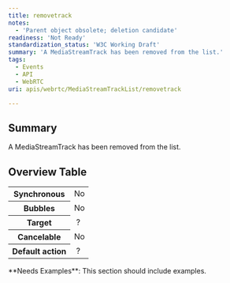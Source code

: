 ```yaml
---
title: removetrack
notes:
  - 'Parent object obsolete; deletion candidate'
readiness: 'Not Ready'
standardization_status: 'W3C Working Draft'
summary: 'A MediaStreamTrack has been removed from the list.'
tags:
  - Events
  - API
  - WebRTC
uri: apis/webrtc/MediaStreamTrackList/removetrack

---
```

## Summary

A MediaStreamTrack has been removed from the list.

## Overview Table

<table class="wikitable">
<tr>
<th>
Synchronous

</th>
<td>
No

</td>
</tr>
<tr>
<th>
Bubbles

</th>
<td>
No

</td>
</tr>
<tr>
<th>
Target

</th>
<td>
 ?

</td>
</tr>
<tr>
<th>
Cancelable

</th>
<td>
No

</td>
</tr>
<tr>
<th>
Default action

</th>
<td>
 ?

</td>
</tr>
</table>
**Needs Examples**: This section should include examples.

